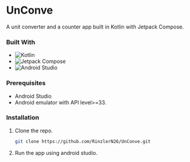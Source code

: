 # UnConve
A unit converter and a counter app built in Kotlin with Jetpack Compose.

### Built With

* ![Kotlin](https://img.shields.io/badge/Kotlin-7F52FF?style=for-the-badge&logo=kotlin&logoColor=FFFFFF)
* ![Jetpack Compose](https://img.shields.io/badge/Jetpack%20Compose-4285F4?style=for-the-badge&logo=jetpackcompose&logoColor=FFFFFF)
* ![Android Studio](https://img.shields.io/badge/Android%20Studio-3DDC84?style=for-the-badge&logo=androidstudio&logoColor=FFFFFF)


### Prerequisites

* Android Studio
* Android emulator with API level>=33.

### Installation

1. Clone the repo.
   
   ```sh
   git clone https://github.com/RinzlerN26/UnConve.git
   ```
   
2. Run the app using android studio.
   









